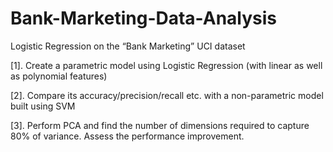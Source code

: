 # Bank-Marketing-Data-Analysis
Logistic Regression on the “Bank Marketing” UCI dataset

[1]. Create a parametric model using Logistic Regression (with linear as well as
polynomial features)

[2]. Compare its accuracy/precision/recall etc. with a non-parametric model built
using SVM

[3]. Perform PCA and find the number of dimensions required to capture 80% of
variance. Assess the performance improvement.
